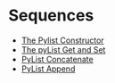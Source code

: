 # Sequences


* [The Pylist Constructor](https://github.com/369geofreeman/machine-learning-algorithms-and-data-structures/tree/main/Data-Structures/sequences/pylist_constructor.py)
* [The pyList Get and Set](https://github.com/369geofreeman/machine-learning-algorithms-and-data-structures/tree/main/Data-Structures/sequences/get_set.py)
* [PyList Concatenate](https://github.com/369geofreeman/machine-learning-algorithms-and-data-structures/tree/main/Data-Structures/sequences/concatenate.py)
* [PyList Append](https://github.com/369geofreeman/machine-learning-algorithms-and-data-structures/tree/main/Data-Structures/sequences/append.py)



